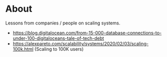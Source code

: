# About

Lessons from companies / people on scaling systems.

- https://blog.digitalocean.com/from-15-000-database-connections-to-under-100-digitaloceans-tale-of-tech-debt
- https://alexpareto.com/scalability/systems/2020/02/03/scaling-100k.html (Scaling to 100K users)
